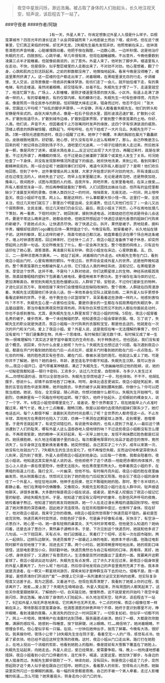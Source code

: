 > 夜空中星辰闪烁，渺远浩瀚。被占取了身体的人们抬起头，长久地注视天空，轻声说，该启程去下一站了。

###守夜者
####作者/阿缺

						1有一天，外星人来了。你肯定想象过外星人入侵是什么样子。巨舰笼罩城市？四百光年的漫长征途？从虫洞穿越而来？从地底破土而出？哦，或许吧。但在这个故事里，它们真正来临的时候，却无声无息。2失眠先生最先发现异状。他照常躺在床上，挂钟滴答滴答的声音响着，心脏缓慢跳动着。他把手按在胸膛，一边数心跳，一边听秒摆。这是他治疗失眠的方式，四肢放松，心跳平缓，早几年很有效，但现在越睡越晚。不出意外，今晚他要数到凌晨三点半才能睡着。但就像前面说的，出了意外。外星人来了。他听到了脚步声。楼道里有人在走动，不快，但是很杂，似乎整层楼里的人走都出来了。不对劲不对劲。他心里想着，翻了个身，心跳和肌肉立刻活跃起来。之前的默数都没用了，他懊恼地起床。看来今晚是没得睡了。楼道里果然挤满了人。这一层楼的住户都走出来了，闭着眼睛，在黑暗里漫无目的行走。步调缓慢，无人交谈，这场景像是一场诡异的集体梦游。街坊们走了一会儿，就开始往楼下走，有的乘电梯，有的走楼道。虽然闭着眼睛，却交错有序，丝毫不乱。失眠先生才愣了一下，走道里就空了，他连忙跟下去。广场上，人影幢幢，是刚才楼道里场景的放大版。小区外、街道上走满了游魂一样的人，有的穿着睡衣，有的仅穿内裤，有的躶体行走。失眠先生一时有些瘆得慌，月亮升高，像是照亮一场全民参与的默剧。恰好隔壁大婶走过来，错身而过时，他忍不住问：“张大婶，您跟这儿干吗呢？”纷乱的脚步声骤停，一片安静，所有人都看着失眠先生。他们的转头和安静是传染式的。由张大婶为原点，像是一粒石子投进水里，圆形波浪迅速扩散，扩散到小区外，扩散到街道尽头，扩散到城市边缘，扩散到国家界限，扩散到整个黑夜笼罩的土地。你好，人类。他们说，声音不大，但因着成千上万张嘴同时发声的缘故，这四个字有惊涛骇浪的威势。顶楼上栖息的鸽群被惊醒，成群起飞，呼啦呼啦，在月下结成了一大片乌云。失眠先生吓了一跳。3第一缕阳光透窗而进时，夜店小姐醒了过来。她伸了个懒腰，丰满的胸部在晨光下蠢蠢欲动，皮肤细致地展开。好舒服，她心想，好久没有在早上这么有精神了。那么，自己昨晚是怎么回来的呢？她记得自己刚到场子不久，酒吧里灯光迷离，一个胡子拉碴的男人走过来。然后她浑身一颤，像是风吹了进来，或是水溅在身上……反正记忆出现了大片空白，再醒过来时，就是在家里。不过无所谓了，再糟糕的情况，也不过是自己被灌醉了跟某个或某些人发生了关系。何况她检查了一下身体，并没有发现那种情况所遗留下的痕迹。她欢快地洗漱，来到公司，看到同事们都精神奕奕的。周一综合征呢？她跟同事们打招呼，难道今天所有人都治好了？是啊！他们欢乐地回答。但到了中午，这件事慢慢从网上发酵，大家才开始意识到不对劲的地方。所有凌晨以后还在过夜生活的人，统统失去了记忆，而早上在家里醒过来。无论是通宵泡吧，还是熬夜加班，撸串儿，夜间跑步，试图与周围的人约炮，连夜开车，网吧开黑，在家里看电视，在床上做爱……所有人都感觉浑身一凉，然后再睁眼就看到了黎明。人们试图找出蛛丝马迹，但所有的监控里都缺少了凌晨至天明的录像。仿佛人类四分之一的时间，悄悄蒸发，无痕无迹。一时间，网上喧哗盈天。夜店小姐却不在意。网上么，都是这样的，什么事都要大惊小怪一阵。这里打一架，全民关注，但过几天他们就忘了；那里出个明星丑闻，全民谴责，但过几天他们也忘了；一会儿又出个弱势群体，全民支援，但过几天他们仍会忘记。最后，夜店小姐关了网页，心不在焉地处理几下策划，再一看表，下班时间到了。她回到家，接到快递电话，对面结结巴巴地说是待会儿会送件。要是平常这么晚来送件，她都会拒绝，但她突然想起这个快递应该是托香港的姐妹们代购来的新裙子。于是她点点头，让快递员尽快。收了快递之后，拆开，果然是裙子。质地轻柔，面料华贵，耀眼却低调的logo藏在后领——果然值这个价。今晚没有局，她穿着裙子，长久地站在镜子前。这样的躯体，配上这样的裙子，简直令她自己都沉迷。她盘算着应该在哪个场合用这条裙子，墙上时钟滴答滴答。回过神来时，已经快十二点了，夜店小姐正准备换下裙子休息，却突然想起网上的那一句话。无论昨晚发生了什么，都一定会再次发生。整个喧嚣的网络上，只有这句话印在了她心里。滴答滴答。离凌晨只有五秒钟。夜店小姐坐在床边，心里默数着。五、四、三、二——那种凉意再次袭来。一。她站了起来，闭着眼向门外走去。4失眠先生等在门口，看到夜店小姐出门时，心里有微微的颤抖。午夜过后，世界将会变成外星人的世界。这是他昨晚知道的。整个黑夜笼罩的土地都被外星人占领，它们侵占人类的神经系统，汲取记忆，在黑暗里游荡，享受这个世界。这并不难，不是吗？人群对他说，你们这颗星球上的生物，神经系统极其简陋，简直就像粗糙的塑料下包裹着几根电线，要借用根本不费功夫。至于储存在海马体的记忆，更加清晰直白。察觉到失眠先生脸色僵硬以后，人群顿了顿，安慰说，不过你们是新生的物种，才进化区区百万年，我相信接下来你们会慢慢将这些缺陷改掉的。整个夜晚，人群就在四周漫游着，失眠先生试图跟他们多说会儿话，但一来他本身在交际上就是白痴，二来外星人似乎更想多看看这新鲜的世界。于是，他干脆坐在小区篮球架下，呆呆看着这些游魂一样的人。他感到害怕吗？不不不，失眠先生心里一点害怕也没有。要是你漫长的一生都在与孤寂黑暗的失眠抗争，并且屡战屡败，那当你看到黑夜突然变得热闹，所有你白天想见而见不到的人都在你面前走动时，你也不会感到害怕。尤其，是失眠先生在人群里发现了夜店小姐的时候。5现在，夜店小姐穿着名贵的裙子，缓步而来，像一个未经触碰的梦。他知道夜店小姐会穿新衣服。哦，忘了说了，失眠先生的职业就是快递员，夜店小姐每一次代购来的衣服和宝宝，都是他去送的。他就是在一次次的开门和关门间，爱上了夜店小姐。爱？外星人说，这是我现在唯一无法理解的事情了。你们没有爱吗？“我们是集群生物，共用一个思维体。有时候我们是无数个体，有时候又成了单一生物——很难理解吗？其实这才是宇宙中最常见的生命形态，利于种族进化。但也因此，我们没有爱这个概念。说回来，你为什么会爱上她呢？为什么？失眠先生也想过这个问题。每次遇到夜店小姐，都是在开门时看到她的脸在门后一点点拉开，或是关门时看到她的脸在门后一点点隐去。不化妆的时候，她的脸色其实有些苍白，藏在门后，像被水浸泡的莲花。他就这么爱上了她。可是你并不了解她，是吗？她的身份，年龄，甚至连名字你都不知道。失眠先生沉默。我可以告诉你……夜店小姐开口，语气带着某种魅惑，凑近了失眠先生，气息幽幽地掠过他的脸颊，说，她的一切秘密我都知道——银行卡密码，工资多少，谈过几次恋爱，自慰频率，与多少人发生过关系……你想知道的话，我可以全部告诉你。失眠先生惊慌地退了一步，险些摔倒。不不不，他胡乱摆手，想说什么，却情不自禁地吞了口唾沫。呵呵，身体比语言更诚实。夜店小姐轻笑起来，精致的五官在夜色中逐渐清晰，她开始脱衣，华贵的裙子从肩滑到腰再到脚。你做什么？你可以把我当成她。她说，现在，全无保留，随心所欲。你想对她做什么都可以。失眠先生开始喘气，很剧烈，仿佛肺里有一个风箱在呼啦啦运转。喘了很久，他终于抬起头，正视眼前的裸身女人，说了一个字。不。6夜店小姐觉得哪里变化了，或者说，整个世界都变了。现在她能早上六点准时醒过来，精气十足，晚上十二点睡着，酣畅沉稳。倒是以前相约去夜场的姐妹们联系少了。她打电话去问，每个人都很不解：凌晨到天亮的时间去哪儿了呢？全世界的人都奇怪这一点。不止东半球，其他地方在黑夜时也陷入了沉寂，仿佛一个黑洞在这颗星球上游荡，走到哪里，吞噬哪里。于是传言就起来了，有说空间错位的，有说是传染病的，也有人提到了外星人——最后这个猜测遭到了人们的耻笑，哪有外星人这么温吞吞地入侵地球的呐？不过这些夜店小姐都没有怎么理会。不再夜夜笙歌，她的精神一天天好起来，有一天早上她化妆，发现不用抹腮红脸色都是红润的。她抚摸脸颊，长久地注视着镜子里的自己。每次都要用厚厚的化妆品才能遮住的憔悴，竟然消失了，似乎身体正在重新焕发着青春。她突然想起，自己其实才二十六岁。成年以来第一次，她没有化妆就出门了。7失眠先生的生活也变化了。他不再惶恐失眠，反而迫切地希望深夜快点儿到来，因为到了夜里，外星人会把夜店小姐送到他身边。以后每一个夜晚，我都会陪着你。夜店小姐说。他知道这其实是外星人说的话，但他拒绝不了这个诱惑——他能把赤裸的肉体推开，但当心上人说会一直在夜里陪伴，他便无法摇头。他在黑夜里煎熬太久。他牵着夜店小姐的手，在黑暗的街道上行走。路灯全灭，一片幽深，但他不怕。有时候月亮升起，夜店小姐的脸在夜里幽幽发亮，他从侧面看过去，恍惚间又见到了她的脸在门后绽放又陨落。他会忘了夜店小姐的身体住了一个外星人，他怔怔地出神，他伸手去抚摸，但又不敢碰到她的脸。那时，整个东半球的人都静止着。他们在黑暗中仿佛雕像，又像观众，失眠先生和夜店小姐行走在人群中间，轻声细语地聊天，讲很多故事。大多数时候是夜店小姐在说话，或者说，是外星人挖掘出了夜店小姐记忆里的秘密，讲给失眠先生听。于是，他知道了她没有父母呵护的童年，在那些风声呼号的夜晚，她咬着被子熬过。他知道了她的男友将她抛弃，她一个人在走过漫长黑暗的道路回到学校。他知道了她对黑夜的深恶痛绝，因此她才流连夜场，在狂欢和宿醉中度过，也憔悴了身体。现在好了，他对夜店小姐说，我来守卫你的夜晚。8夜店小姐突然觉得那个快递员挺不错的。最初是签收完货物，快递员离开时突然说，你脸色好了很多，可是鼻子好像有点堵，天快凉了，有空涂一点葱白汁。她心里一动。她一直有轻微的鼻窦炎，天气冷时非常难受。但他是怎么知道的？她纳闷着，还是去涂了葱白汁，果然鼻子通畅许多。于是，下次见到这个快递员时，她就和他多说了几句话。一次下班回来，天有点冷，他们迎面碰上，笑着打了个招呼。还有一次在超市碰到，两人一起排队，边排队边聊天。快递员推荐了一部最近上映的电影，她原本不感兴趣，但路过电影院时脚不自觉地慢了下来，拐进去买了票。两个小时后，她哭得稀里哗啦地出来。她的观影口味很怪，这部电影更加小众，刚好戳中她。快递员竟然也与自己有相同的口味，真难得。真好，她心想，身体变好了，又遇到了有意思的人。生活像是突然对她露出了温柔的一面。我要离开这颗星球了。夜店小姐说出这句话时，失眠先生有点发愣，过了许久才反应过来，是夜店小姐身体里的外星人要离开了。为什么呢？他问道，然后惊讶地发现自己的声音里竟然充满了不舍。我本来就是流浪者，在一颗又一颗星球间游历，探索未知才是种群生存下去的动力。侵略不是。我一直滞留，是想弄清你们所说的“爱”——原理上它只是一系列激素分泌交叉影响的结果，但实际复杂程度又远甚于此，我为之困惑，又着迷不已。但现在我弄清楚了，我看到了她爱上你的过程，我该离开了。她爱……爱上我了？失眠先生喃喃自语。外星人笑起来，所有周围的人都笑起来了。这些天你夜里跟她聊天，了解她的一切，白天碰见她，慢慢熟悉，这不就是爱的开始吗？夜空中星辰闪烁，渺远浩瀚。被占取了身体的人们抬起头，长久地注视天空，轻声说，该启程去下一站了。9正如外星人悄无声息地来临，它的离开也无声无息。十二点的时候，夜店小姐像往常一样躺在床上，等待那股凉意笼罩身体。但滴答滴答的钟表声响个不停，她终于意识到哪里不对，睁开眼睛，看到凌晨的夜幕。人类消失的四分之一时间回来了。一切恢复如初，但似乎一切都不同了。网上一片喧闹，微博用户在凌晨时达到顶峰，服务器差点崩溃。她扫了一眼，大都是欢欣鼓舞，满屏的感叹号。她感到一阵睡意，按下锁屏键，闭上眼睛。叮……微信响了。她闭着眼睛，不想理会手机。但心里似乎有一只猫，在挠，一分钟后她伸出手，按亮了屏幕。今晚有大场，很好玩。我来接你吧，夜场小公举？10失眠先生坐在院子里，看着空无一人的广场，感觉有点冷。他紧了紧衣领。他已经不适应这样空荡荡的夜晚。这时，夜店小姐从门口走出来。路灯打在她脸上，在地上投出一个消瘦的剪影，他看到她脸上的脂粉，像是提前有大雪飘下覆盖在了她脸上。失眠先生站起来，向她走去。外星人说过，爱已经萌发，爱需要争取。嗨，晚上——他拘谨地想着措辞。夜店小姐看到小区门口停着的车，连忙挥手，喊道，这里这里。她加快了脚步，与身边的男人错身而过。失眠先生脚步踉跄了一下，继续向前，没有回头。倒是夜店小姐走了几步，突然想起刚才这个男人似乎是在跟自己打招呼。她转过头，看着那人的背影，觉得有点儿熟悉。她脑袋里突然闪过一些模糊的画面。每一幅的背景都是夜晚，自己的手被一个男人牵着，走过人影幢幢的街道……怎么可能？她笑着摇头，转身走向小区门口的车。			  		